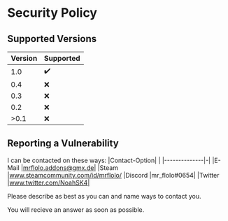 # Security Policy

## Supported Versions


| Version | Supported          |
| ------- | ------------------ |
| 1.0     | :heavy_check_mark: |
| 0.4     | :x:                |
| 0.3     | :x:                |
| 0.2     | :x:                |
| >0.1    | :x:                |

## Reporting a Vulnerability

I can be contacted on these ways:
|Contact-Option| |
|--------------|-|
|E-Mail        |mrflolo.addons@gmx.de|
|Steam         |www.steamcommunity.com/id/mrflolo/
|Discord       |mr_flolo#0654|
|Twitter       |www.twitter.com/NoahSK4|

Please describe as best as you can and name ways to contact you.

You will recieve an answer as soon as possible.
